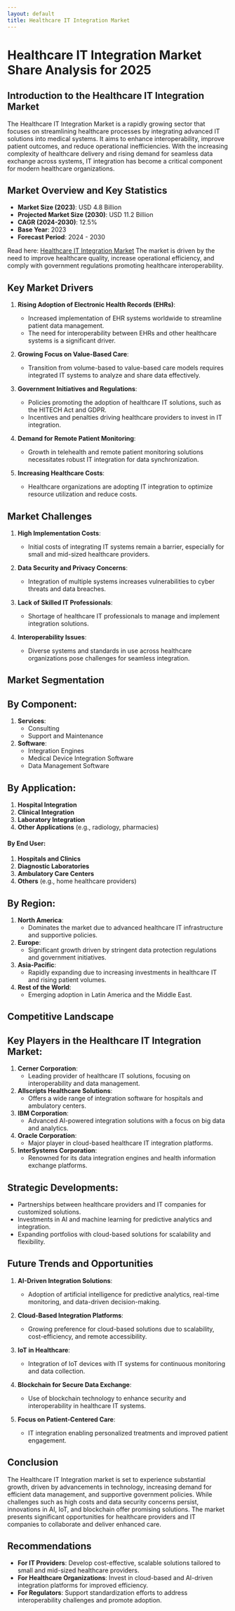 ```yaml
---
layout: default
title: Healthcare IT Integration Market 
---
```

# Healthcare IT Integration Market Share Analysis for 2025

## **Introduction to the Healthcare IT Integration Market**
The Healthcare IT Integration Market is a rapidly growing sector that focuses on streamlining healthcare processes by integrating advanced IT solutions into medical systems. It aims to enhance interoperability, improve patient outcomes, and reduce operational inefficiencies. With the increasing complexity of healthcare delivery and rising demand for seamless data exchange across systems, IT integration has become a critical component for modern healthcare organizations.

## **Market Overview and Key Statistics**
- **Market Size (2023)**: USD 4.8 Billion
- **Projected Market Size (2030)**: USD 11.2 Billion
- **CAGR (2024-2030)**: 12.5%
- **Base Year**: 2023
- **Forecast Period**: 2024 - 2030


Read here: [Healthcare IT Integration Market](https://www.reportprime.com/healthcare-it-integration-r15752)
The market is driven by the need to improve healthcare quality, increase operational efficiency, and comply with government regulations promoting healthcare interoperability.

## **Key Market Drivers**

1. **Rising Adoption of Electronic Health Records (EHRs)**:
   - Increased implementation of EHR systems worldwide to streamline patient data management.
   - The need for interoperability between EHRs and other healthcare systems is a significant driver.

2. **Growing Focus on Value-Based Care**:
   - Transition from volume-based to value-based care models requires integrated IT systems to analyze and share data effectively.

3. **Government Initiatives and Regulations**:
   - Policies promoting the adoption of healthcare IT solutions, such as the HITECH Act and GDPR.
   - Incentives and penalties driving healthcare providers to invest in IT integration.

4. **Demand for Remote Patient Monitoring**:
   - Growth in telehealth and remote patient monitoring solutions necessitates robust IT integration for data synchronization.

5. **Increasing Healthcare Costs**:
   - Healthcare organizations are adopting IT integration to optimize resource utilization and reduce costs.

## **Market Challenges**

1. **High Implementation Costs**:
   - Initial costs of integrating IT systems remain a barrier, especially for small and mid-sized healthcare providers.

2. **Data Security and Privacy Concerns**:
   - Integration of multiple systems increases vulnerabilities to cyber threats and data breaches.

3. **Lack of Skilled IT Professionals**:
   - Shortage of healthcare IT professionals to manage and implement integration solutions.

4. **Interoperability Issues**:
   - Diverse systems and standards in use across healthcare organizations pose challenges for seamless integration.

## **Market Segmentation**

## **By Component**:
1. **Services**:
   - Consulting
   - Support and Maintenance
2. **Software**:
   - Integration Engines
   - Medical Device Integration Software
   - Data Management Software

## **By Application**:
1. **Hospital Integration**
2. **Clinical Integration**
3. **Laboratory Integration**
4. **Other Applications** (e.g., radiology, pharmacies)

#### **By End User**:
1. **Hospitals and Clinics**
2. **Diagnostic Laboratories**
3. **Ambulatory Care Centers**
4. **Others** (e.g., home healthcare providers)

## **By Region**:
1. **North America**:
   - Dominates the market due to advanced healthcare IT infrastructure and supportive policies.
2. **Europe**:
   - Significant growth driven by stringent data protection regulations and government initiatives.
3. **Asia-Pacific**:
   - Rapidly expanding due to increasing investments in healthcare IT and rising patient volumes.
4. **Rest of the World**:
   - Emerging adoption in Latin America and the Middle East.

## **Competitive Landscape**

## **Key Players in the Healthcare IT Integration Market**:
1. **Cerner Corporation**:
   - Leading provider of healthcare IT solutions, focusing on interoperability and data management.
2. **Allscripts Healthcare Solutions**:
   - Offers a wide range of integration software for hospitals and ambulatory centers.
3. **IBM Corporation**:
   - Advanced AI-powered integration solutions with a focus on big data and analytics.
4. **Oracle Corporation**:
   - Major player in cloud-based healthcare IT integration platforms.
5. **InterSystems Corporation**:
   - Renowned for its data integration engines and health information exchange platforms.

## **Strategic Developments**:
- Partnerships between healthcare providers and IT companies for customized solutions.
- Investments in AI and machine learning for predictive analytics and integration.
- Expanding portfolios with cloud-based solutions for scalability and flexibility.

## **Future Trends and Opportunities**

1. **AI-Driven Integration Solutions**:
   - Adoption of artificial intelligence for predictive analytics, real-time monitoring, and data-driven decision-making.

2. **Cloud-Based Integration Platforms**:
   - Growing preference for cloud-based solutions due to scalability, cost-efficiency, and remote accessibility.

3. **IoT in Healthcare**:
   - Integration of IoT devices with IT systems for continuous monitoring and data collection.

4. **Blockchain for Secure Data Exchange**:
   - Use of blockchain technology to enhance security and interoperability in healthcare IT systems.

5. **Focus on Patient-Centered Care**:
   - IT integration enabling personalized treatments and improved patient engagement.

## **Conclusion**
The Healthcare IT Integration market is set to experience substantial growth, driven by advancements in technology, increasing demand for efficient data management, and supportive government policies. While challenges such as high costs and data security concerns persist, innovations in AI, IoT, and blockchain offer promising solutions. The market presents significant opportunities for healthcare providers and IT companies to collaborate and deliver enhanced care.

## **Recommendations**
- **For IT Providers**: Develop cost-effective, scalable solutions tailored to small and mid-sized healthcare providers.
- **For Healthcare Organizations**: Invest in cloud-based and AI-driven integration platforms for improved efficiency.
- **For Regulators**: Support standardization efforts to address interoperability challenges and promote adoption.

